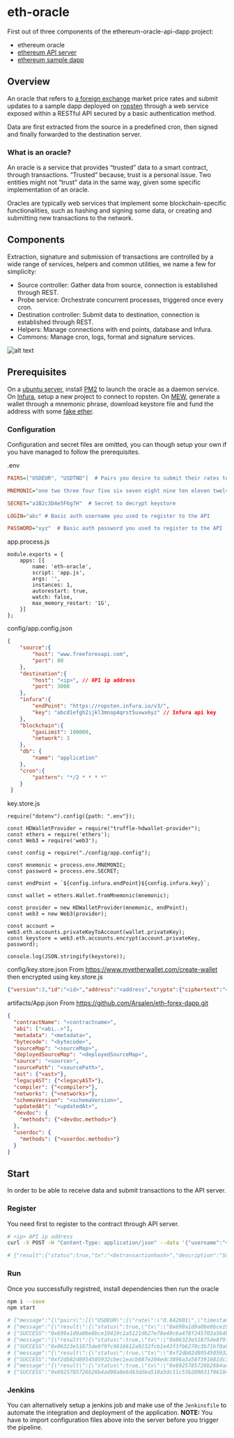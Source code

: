# eth-oracle

First out of three components of the ethereum-oracle-api-dapp project:
  - ethereum oracle
  - [ethereum API server](https://github.com/Arsalen/eth-api)
  - [ethereum sample dapp](https://github.com/Arsalen/eth-forex-dapp)

## Overview

An oracle that refers to [a foreign exchange](http://freeforexapi.com/) market price rates and submit updates to a sample dapp deployed on [ropsten](https://ropsten.etherscan.io/) through a web service exposed within a RESTful API secured by a basic authentication method.

Data are first extracted from the source in a predefined cron, then signed and finally forwarded to the destination server.

### What is an oracle?

An oracle is a service that provides “trusted” data to a smart contract, through transactions. “Trusted” because, trust is a personal issue. Two entities might not “trust” data in the same way, given some specific implementation of an oracle.

Oracles are typically web services that implement some blockchain-specific functionalities, such as hashing and signing some data, or creating and submitting new transactions to the network.

## Components

Extraction, signature and submission of transactions are controlled by a wide range of services, helpers and common utilities, we name a few for simplicity:
  - Source controller: Gather data from source, connection is established through REST.
  - Probe service: Orchestrate concurrent processes, triggered once every cron.
  - Destination controller: Submit data to destination, connection is established through REST.
  - Helpers: Manage connections with end points, database and Infura.
  - Commons: Manage cron, logs, format and signature services.

![alt text](https://github.com/Arsalen/eth-oracle/blob/master/architecture.jpg?raw=true)

## Prerequisites

On a [ubuntu server](https://releases.ubuntu.com/18.04/), install [PM2](https://pm2.keymetrics.io/) to launch the oracle as a daemon service.
On [Infura](https://infura.io/), setup a new project to connect to ropsten.
On [MEW](https://www.myetherwallet.com/), generate a wallet through a mnemonic phrase, download keystore file and fund the address with some [fake ether](https://faucet.ropsten.be/).

### Configuration

Configuration and secret files are omitted, you can though setup your own if you have managed to follow the prerequisites.

.env

```INI
PAIRS=["USDEUR", "USDTND"]  # Pairs you desire to submit their rates to the contract.

MNEMONIC="one two three four five six seven eight nine ten eleven twelve" # Mnemonic passphrase

SECRET="a1B2c3D4e5F6g7H"  # Secret to decrypt keystore

LOGIN="abc" # Basic auth username you used to register to the API

PASSWORD="xyz"  # Basic auth password you used to register to the API
```

app.process.js

```JS
module.exports = {
    apps: [{
        name: 'eth-oracle',
        script: 'app.js',
        args: '',
        instances: 1,
        autorestart: true,
        watch: false,
        max_memory_restart: '1G',
    }]
};
```

config/app.config.json

```JSON
{
    "source":{
        "host": "www.freeforexapi.com",
        "port": 80
    },
    "destination":{
        "host": "<ip>", // API ip address
        "port": 3000
    },
    "infura":{
        "endPoint": "https://ropsten.infura.io/v3/",
        "key": "abcd1efgh2ijkl3mnop4qrst5uvwx6yz" // Infura api key
    },
    "blockchain":{
        "gasLimit": 100000,
        "network": 3
    },
    "db": {
        "name": "application"
    },
    "cron":{
        "pattern": "*/2 * * * *"
    }
 }
```

key.store.js

```JS
require("dotenv").config({path: ".env"});

const HDWalletProvider = require("truffle-hdwallet-provider");
const ethers = require('ethers');
const Web3 = require('web3');

const config = require("./config/app.config");

const mnemonic = process.env.MNEMONIC;
const password = process.env.SECRET;

const endPoint = `${config.infura.endPoint}${config.infura.key}`;

const wallet = ethers.Wallet.fromMnemonic(mnemonic);

const provider = new HDWalletProvider(mnemonic, endPoint);
const web3 = new Web3(provider);

const account = web3.eth.accounts.privateKeyToAccount(wallet.privateKey);
const keystore = web3.eth.accounts.encrypt(account.privateKey, password);

console.log(JSON.stringify(keystore));
```

config/key.store.json From https://www.myetherwallet.com/create-wallet then encrypted using key.store.js

```JSON
{"version":3,"id":"<id>","address":"<address","crypto":{"ciphertext":"<crypto.ciphertext>","cipherparams":{"iv":"<crypto.cipherparams.iv>"},"cipher":"<crypto.cipher>","kdf":"<cryoto.kdf>","kdfparams":{"dklen":"<crypto.kdfparams.dklen>","salt":"<crypto.kdfparams.salt>","n":"<crypto.kdfparams.n>","r":"<crypto.kdfparams.dkler>","p":"<crypto.kdfparams.p>"},"mac":"<crypto.mac>"}}
```

artifacts/App.json From https://github.com/Arsalen/eth-forex-dapp.git

```JSON
{
  "contractName": "<contractname>",
  "abi": ["<abi..>"],
  "metadata": "<metadata>",
  "bytecode": "<bytecode>",
  "sourceMap": "<sourceMap>",
  "deployedSourceMap": "<deployedSourceMap>",
  "source": "<source>",
  "sourcePath": "<sourcePath>",
  "ast": {"<ast>"},
  "legacyAST": {"<legacyAST>"},
  "compiler": {"<compiler>"},
  "networks": {"<networks>"},
  "schemaVersion": "<schemaVersion>",
  "updatedAt": "<updatedAt>",
  "devdoc": {
    "methods": {"<devdoc.methods>"}
  },
  "userdoc": {
    "methods": {"<userdoc.methods>"}
  }
}
```

## Start

In order to be able to receive data and submit transactions to the API server.

### Register

You need first to register to the contract through API server.

```BASH
# <ip> API ip address
curl -X POST -H "Content-Type: application/json" --data '{"username":"<username>","password":"<password>","email":"<e@mail.com>","address":"<0xmyetherwalletaddress>"}' http://<ip>:3000/api/v1/users/

# {"result":{"status":true,"tx":"<0xtransactionhash>","description":"Successfully submitted message bound to <queuekey>"},"timestamp":"<year-month-dateThour:minute:seconds.millisecondZ>"}
```

### Run

Once you successfully registred, install dependencies then run the oracle

```BASH
npm i --save
npm start

# {"message":"{\"pairs\":[{\"USDEUR\":{\"rate\":\"0.842601\",\"timestamp\":\"1596682985\"}},{\"USDTND\":{\"rate\":\"2.723994\",\"timestamp\":\"1596682985\"}},{\"USDCHF\":{\"rate\":\"0.908603\",\"timestamp\":\"1596682985\"}},{\"USDJPY\":{\"rate\":\"105.517026\",\"timestamp\":\"1596682985\"}}]}","level":"info","date":"2020-08-07T04:34:37.150Z"}
# {"message":"{\"result\":{\"status\":true,\"tx\":\"0x699a1d9a0be0bce19419c1a5121db27e78e49c6a478f245703a564b63d298c8a\",\"description\":\"Successfully submitted message bound to ckdjqir6j0000985nbmpb6w72\"},\"timestamp\":\"2020-08-07T04:34:50.309Z\",\"_id\":\"GX8KWMZOgGmMGeLt\"}","level":"info","date":"2020-08-07T04:34:37.150Z"}
# {"SUCCESS":"0x699a1d9a0be0bce19419c1a5121db27e78e49c6a478f245703a564b63d298c8a"}
# {"message":"{\"result\":{\"status\":true,\"tx\":\"0x06323e51875de8f9fc9616612a9232fcb1e43f3fb6278c3b71bf0a952fab1148\",\"description\":\"Successfully submitted message bound to ckdjqir6j0000985nbmpb6w72\"},\"timestamp\":\"2020-08-07T04:34:50.311Z\",\"_id\":\"00fiTYQVTQJ0Lcnj\"}","level":"info","date":"2020-08-07T04:34:37.150Z"}
# {"SUCCESS":"0x06323e51875de8f9fc9616612a9232fcb1e43f3fb6278c3b71bf0a952fab1148"}
# {"message":"{\"result\":{\"status\":true,\"tx\":\"0xf2db82d8954505932cbec1eacb687e204edc3896a3a58f391881dc3ec10d6653\",\"description\":\"Successfully submitted message bound to ckdjqir6j0000985nbmpb6w72\"},\"timestamp\":\"2020-08-07T04:34:50.312Z\",\"_id\":\"8iMqFrHHV4zI7lQe\"}","level":"info","date":"2020-08-07T04:34:37.150Z"}
# {"SUCCESS":"0xf2db82d8954505932cbec1eacb687e204edc3896a3a58f391881dc3ec10d6653"}
# {"message":"{\"result\":{\"status\":true,\"tx\":\"0x6925785726b26b4ad98a0e6d43ddea510a5dc11c53b209031f06184e00791c05\",\"description\":\"Successfully submitted message bound to ckdjqir6j0000985nbmpb6w72\"},\"timestamp\":\"2020-08-07T04:34:50.313Z\",\"_id\":\"SK7BhIw02VvieJyN\"}","level":"info","date":"2020-08-07T04:34:37.150Z"}
# {"SUCCESS":"0x6925785726b26b4ad98a0e6d43ddea510a5dc11c53b209031f06184e00791c05"}
```

### Jenkins

You can alternatively setup a jenkins job and make use of the ```Jenkinsfile``` to automate the integration and deployment of the application.
**NOTE:** You have to import configuration files above into the server before you trigger the pipeline.